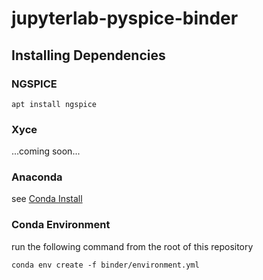 # jupyterlab-pyspice-binder

## Installing Dependencies

### NGSPICE

```
apt install ngspice
```

### Xyce

...coming soon...

### Anaconda

see [Conda Install](https://conda.io/docs/user-guide/install/index.html)

### Conda Environment

run the following command from the root of this repository

```
conda env create -f binder/environment.yml
```